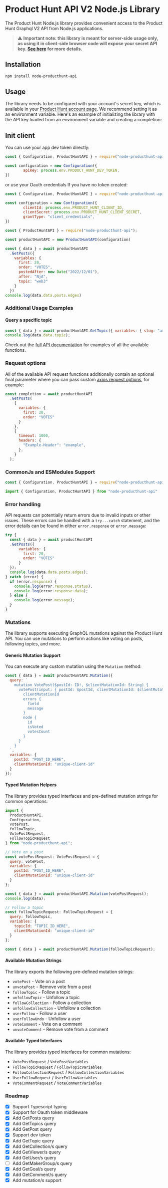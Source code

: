 # Product Hunt API V2 Node.js Library
The Product Hunt Node.js library provides convenient access to the Product Hunt Graphql V2 API from Node.js applications.

> ⚠️ **Important note: this library is meant for server-side usage only, as using it in client-side browser code will expose your secret API key. [See here](https://api.producthunt.com/v2/docs) for more details.**

## Installation

```bash
npm install node-producthunt-api
```

## Usage

The library needs to be configured with your account's secret key, which is available in your [Product Hunt account page]([https://platform.openai.com/account/api-keys](https://www.producthunt.com/v2/oauth/applications)). We recommend setting it as an environment variable. Here's an example of initializing the library with the API key loaded from an environment variable and creating a completion:

## Init client

You can use your app dev token directly:

```javascript
const { Configuration, ProductHuntAPI } = require("node-producthunt-api");

const configuration = new Configuration({
        apiKey: process.env.PRODUCT_HUNT_DEV_TOKEN,
})
```

or use your Oauth credentials If you have no token created:

```javascript
const { Configuration, ProductHuntAPI } = require("node-producthunt-api");

const configuration = new Configuration({
        clientId: process.env.PRODUCT_HUNT_CLIENT_ID,
        clientSecret: process.env.PRODUCT_HUNT_CLIENT_SECRET,
        grantType: "client_credentials",
})
```

```javascript
const { ProductHuntAPI } = require("node-producthunt-api");

const productHuntAPI = new ProductHuntAPI(configuration)

const { data } = await productHuntAPI
  .GetPosts({
    variables: {
      first: 20,
      order: "VOTES",
      postedAfter: new Date("2022/12/01"),
      after: "NjA",
      topic: "web3"
    }
  })
console.log(data.data.posts.edges)
```

### Additional Usage Examples

#### Query a specific topic

```javascript
const { data } = await productHuntAPI.GetTopic({ variables: { slug: "artificial-intelligence" } });
console.log(data.data.topic);
```

Check out the [full API documentation](http://api-v2-docs.producthunt.com.s3-website-us-east-1.amazonaws.com/object/post/) for examples of all the available functions.

### Request options

All of the available API request functions additionally contain an optional final parameter where you can pass custom [axios request options](https://axios-http.com/docs/req_config), for example:

```javascript
const completion = await productHuntAPI
  .GetPosts(
    {
      variables: {
        first: 20,
        order: "VOTES"
      }
    },
    {
      timeout: 1000,
      headers: {
        "Example-Header": "example",
      },
    }
  );
```

### CommonJs and ESModules Support

```javascript
const { Configuration, ProductHuntAPI } = require("node-producthunt-api");
```

```javascript
import { Configuration, ProductHuntAPI } from "node-producthunt-api"
```

### Error handling

API requests can potentially return errors due to invalid inputs or other issues. These errors can be handled with a `try...catch` statement, and the error details can be found in either `error.response` or `error.message`:

```javascript
try {
  const { data } = await productHuntAPI
  .GetPosts({
      variables: {
        first: 20,
        order: "VOTES"
      }
  });
  console.log(data.data.posts.edges);
} catch (error) {
  if (error.response) {
    console.log(error.response.status);
    console.log(error.response.data);
  } else {
    console.log(error.message);
  }
}
```


### Mutations

The library supports executing GraphQL mutations against the Product Hunt API. You can use mutations to perform actions like voting on posts, following topics, and more.

#### Generic Mutation Support

You can execute any custom mutation using the `Mutation` method:

```javascript
const { data } = await productHuntAPI.Mutation({
  query: `
    mutation VotePost($postId: ID!, $clientMutationId: String) {
      votePost(input: { postId: $postId, clientMutationId: $clientMutationId }) {
        clientMutationId
        errors {
          field
          message
        }
        node {
          id
          isVoted
          votesCount
        }
      }
    }
  `,
  variables: {
    postId: "POST_ID_HERE",
    clientMutationId: "unique-client-id"
  }
});
```

#### Typed Mutation Helpers

The library provides typed interfaces and pre-defined mutation strings for common operations:

```javascript
import { 
  ProductHuntAPI, 
  Configuration, 
  votePost, 
  followTopic, 
  VotePostRequest, 
  FollowTopicRequest 
} from "node-producthunt-api";

// Vote on a post
const votePostRequest: VotePostRequest = {
  query: votePost,
  variables: {
    postId: "POST_ID_HERE",
    clientMutationId: "unique-client-id"
  }
};

const { data } = await productHuntAPI.Mutation(votePostRequest);
console.log(data);

// Follow a topic
const followTopicRequest: FollowTopicRequest = {
  query: followTopic,
  variables: {
    topicId: "TOPIC_ID_HERE",
    clientMutationId: "unique-client-id"
  }
};

const { data } = await productHuntAPI.Mutation(followTopicRequest);
```

#### Available Mutation Strings

The library exports the following pre-defined mutation strings:

- `votePost` - Vote on a post
- `unvotePost` - Remove vote from a post
- `followTopic` - Follow a topic
- `unfollowTopic` - Unfollow a topic
- `followCollection` - Follow a collection
- `unfollowCollection` - Unfollow a collection
- `userFollow` - Follow a user
- `userFollowUndo` - Unfollow a user
- `voteComment` - Vote on a comment
- `unvoteComment` - Remove vote from a comment

#### Available Typed Interfaces

The library provides typed interfaces for common mutations:

- `VotePostRequest` / `VotePostVariables`
- `FollowTopicRequest` / `FollowTopicVariables`
- `FollowCollectionRequest` / `FollowCollectionVariables`
- `UserFollowRequest` / `UserFollowVariables`
- `VoteCommentRequest` / `VoteCommentVariables`

### Roadmap

- [x] Support Typescript typing
- [x] Support for Oauth token middleware
- [x] Add GetPosts query
- [x] Add GetTopics query
- [x] Add GetPost query
- [x] Support dev token
- [x] Add GetTopic query
- [x] Add GetCollection/s query
- [x] Add GetViewer/s query
- [x] Add GetUser/s query
- [ ] Add GetMakerGroup/s query
- [x] Add GetGoal/s query
- [x] Add GetComment/s query
- [x] Add mutation/s support
